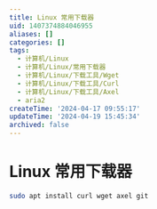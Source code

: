 ```yaml
---
title: Linux 常用下载器
uid: 1407374884046955
aliases: []
categories: []
tags:
  - 计算机/Linux
  - 计算机/Linux/常用下载器
  - 计算机/Linux/下载工具/Wget
  - 计算机/Linux/下载工具/Curl
  - 计算机/Linux/下载工具/Axel
  - aria2
createTime: '2024-04-17 09:55:17'
updateTime: '2024-04-19 15:45:34'
archived: false
---
```


# Linux 常用下载器

```sh
sudo apt install curl wget axel git
```
